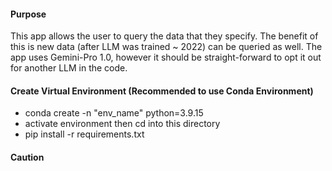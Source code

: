#### Purpose
This app allows the user to query the data that they specify. The benefit of this is new data (after LLM was trained ~ 2022) can be queried as well.
The app uses Gemini-Pro 1.0, however it should be straight-forward to opt it out for another LLM in the code.


#### Create Virtual Environment (Recommended to use Conda Environment)

- conda create -n "env_name" python=3.9.15
- activate environment then cd into this directory
- pip install -r requirements.txt


#### Caution